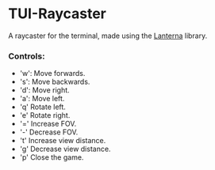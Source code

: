 # TUI-Raycaster
A raycaster for the terminal, made using the [Lanterna](https://github.com/mabe02/lanterna) library.

### Controls:

- 'w': Move forwards.
- 's': Move backwards.
- 'd': Move right.
- 'a': Move left.
- 'q' Rotate left.
- 'e' Rotate right.
- '=' Increase FOV.
- '-' Decrease FOV.
- 't' Increase view distance.
- 'g' Decrease view distance.
- 'p' Close the game.

